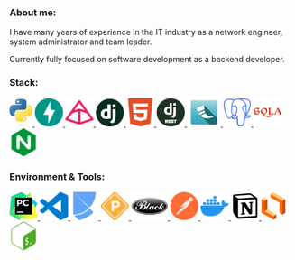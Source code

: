 ### About me:
I have many years of experience in the IT industry as a network engineer, system administrator and team leader.

Currently fully focused on software development as a backend developer.


### Stack:
<div>
  <a href="//www.python.org/">
    <img src="images/python.svg" alt="Посетить сайт Python" width="41" height="auto" role="img">
  </a>
  <a href="//fastapi.tiangolo.com/">
    <img src="images/fastapi.svg" alt="Посетить сайт Fastapi" width="50" height="auto" role="img">
  </a>
  <a href="//docs.pydantic.dev/">
    <img src="images/pydantic.svg" alt="Посетить сайт Pydantic" width="50" height="auto" role="img">
  </a>
  <a href="//www.djangoproject.com/">
    <img src="images/django.png" alt="Посетить сайт Django" width="50" height="auto" role="img">
  </a>
  <a href="//developer.mozilla.org/en-US/docs/Glossary/HTML">
    <img src="images/html5.svg" alt="Посетить сайт mozilla developer" width="50" height="auto" role="img">
  </a>
  <a href="//www.django-rest-framework.org/">
    <img src="images/drf.png" alt="Посетить сайт Django Rest Framework" width="50" height="auto" role="img">
  </a>
  <a href="//flask.palletsprojects.com/">
    <img src="images/flask.png" alt="Посетить сайт Flask" width="60" height="auto" role="img">
  </a>
  <a href="//www.postgresql.org/">
    <img src="images/postgresql.svg" alt="Посетить сайт PostgreSQL" width="50" height="auto" role="img">
  </a>
  <a href="//www.sqlalchemy.org/">
    <img src="images/sqlalchemy.svg" alt="Посетить сайт SQLAlchemy" width="50" height="auto" role="img">
  </a>
  <a href="//nginx.org/en/">
    <img src="images/nginx.svg" alt="Посетить сайт Nginx" width="50" height="auto" role="img">
  </a>
</div>

### Environment & Tools:
<div>
  <a href="https://www.jetbrains.com/pycharm/">
    <img src="images/pycharm.svg" alt="Посетить сайт PyCharm" width="50" height="auto" role="img">
  </a>
  <a href="//code.visualstudio.com/">
    <img src="images/vsc.svg" alt="Посетить сайт Visual Studio Code" width="50" height="auto" role="img">
  </a>
  <a href="//python-poetry.org/">
    <img src="images/poetry.svg" alt="Посетить сайт Poetry" width="50" height="auto" role="img">
  </a>
  <a href="//pre-commit.com/">
    <img src="images/precommit.svg" alt="Посетить сайт Pre-commit" width="50" height="auto" role="img">
  </a>
  <a href="//black.readthedocs.io/en/stable/">
    <img src="images/black.png" alt="Посетить сайт Black code formatter" width="65" height="auto" role="img">
  </a>
  <a href="//www.postman.com/">
    <img src="images/postman.svg" alt="Посетить сайт Postman" width="50" height="auto" role="img">
  </a>
  <a href="//www.docker.com/">
    <img src="images/docker.svg" alt="Посетить сайт Docker" width="50" height="auto" role="img">
  </a>
  <a href="//www.notion.so/">
    <img src="images/notion.svg" alt="Посетить сайт Notion" width="50" height="auto" role="img">
  </a>
  <a href="//lucid.app/">
    <img src="images/lucid.png" alt="Посетить сайт Lucid" width="43" height="auto" role="img">
  </a>
  <a href="//www.gnu.org/software/bash/">
    <img src="images/gnubash.svg" alt="Посетить сайт GNUBash" width="50" height="auto" role="img">
  </a>
</div>
